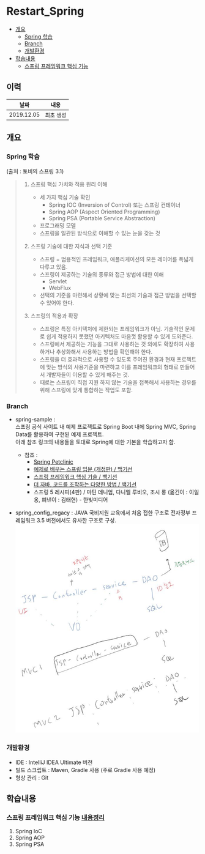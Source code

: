 # Restart_Spring
 
- [개요](#개요)
    - [Spring 학습](#Spring-학습)
    - [Branch](#Branch)
    - [개발환경](#개발환경)
- [학습내용](#학습내용)
    - [스프링 프레임워크 핵심 기능](#스프링-프레임워크-핵심-기능)
 
 ## 이력
 
 | 날짜 | 내용
 |:---:|---|
 | 2019.12.05 | 최초 생성 |
 
 
    
## 개요
### Spring 학습
(출처 : 토비의 스프링 3.1)
>1. 스프링 핵심 가치와 적용 원리 이해
>    - 세 가지 핵심 기술 확인
>       - Spring IOC (Inversion of Control) 또는 스프링 컨테이너
>       - Spring AOP (Aspect Oriented Programming) 
>       - Spring PSA (Portable Service Abstraction)
>    - 프로그래밍 모델
>    - 스프링을 일관된 방식으로 이해할 수 있는 눈을 갖는 것
>    
>2. 스프링 기술에 대한 지식과 선택 기준
>    - 스프링 = 범용적인 프레임워크, 애플리케이션의 모든 레이어를 폭넓게 다루고 있음.
>    - 스프링이 제공하는 기술의 종류와 접근 방법에 대한 이해
>       - Servlet
>       - WebFlux
>    - 선택의 기준을 마련해서 상황에 맞는 최선의 기술과 접근 방법을 선택할 수 있어야 한다.
>    
>3. 스프링의 적용과 확장
>    - 스프링은 특정 아키텍처에 제한되는 프레임워크가 아님. 기술적인 문제로 쉽게 적용하지 못했던 아키텍처도 마음껏 활용할 수 있게 도와준다.
>    - 스프링에서 제공하는 기능을 그대로 사용하는 것 외에도 확장하여 사용하거나 추상화해서 사용하는 방법을 확인해야 한다.
>    - 스프링을 더 효과적으로 사용할 수 있도록 주어진 환경과 현재 프로젝트에 맞는 방식의 사용기준을 마련하고 이를 프레임워크의 형태로 만들어서 개발자들이 이용할 수 있게 해주는 것.
>    - 때로는 스프링이 직접 지원 하지 않는 기술을 접목해서 사용하는 경우를 위해 스프링에 맞게 통합하는 작업도 포함.

### Branch 
- spring-sample :  
스프링 공식 사이트 내 예제 프로젝트로 
Spring Boot 내에 Spring MVC, Spring Data를 활용하여 구현된 예제 프로젝트.  
아래 참조 링크의 내용들을 토대로 Spring에 대한 기본을 학습하고자 함.  
    - 참조 : 
        - [Spring Petclinic](https://projects.spring.io/spring-petclinic) 
        - [예제로 배우는 스프링 입문 (개정판) / 백기선](https://www.inflearn.com/course/spring_revised_edition)
        - [스프링 프레임워크 핵심 기술 / 백기선](https://www.inflearn.com/course/spring-framework_core)
        - [더 자바, 코드를 조작하는 다양한 방법 / 백기선](https://www.inflearn.com/course/the-java-code-manipulation)
        - 스프링 5 레시피(4판) / 마틴 데니엄, 다니엘 루비오, 조시 롱 (옮긴이 : 이일옹, 펴낸이 : 김태현) - 한빛미디어

- spring_config_regacy : JAVA 국비지원 교육에서 처음 접한 구조로 
전자정부 프레임워크 3.5 버전에서도 유사한 구조로 구성.  
![mvc2구조](image/structure_old.JPG "MVC1, MVC2의 구조")

### 개발환경
- IDE : IntelliJ IDEA Ultimate 버전
- 빌드 스크립트 : Maven, Gradle 사용 (주로 Gradle 사용 예정)
- 형상 관리 : Git


## 학습내용
### 스프링 프레임워크 핵심 기능 [내용정리](./spring-petclinic/about-spring.md)
1. Spring IoC
1. Spring AOP
1. Spring PSA

